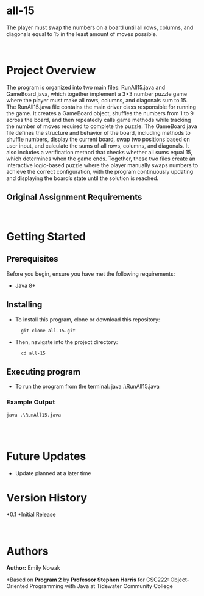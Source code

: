 # all-15
The player must swap the numbers on a board until all rows, columns, and diagonals equal to 15 in the least amount of moves possible.

<br />

# Project Overview
The program is organized into two main files: RunAll15.java and GameBoard.java, which together implement a 3×3 number puzzle game where the player must make all rows, columns, and diagonals sum to 15. The RunAll15.java file contains the main driver class responsible for running the game. It creates a GameBoard object, shuffles the numbers from 1 to 9 across the board, and then repeatedly calls game methods while tracking the number of moves required to complete the puzzle. The GameBoard.java file defines the structure and behavior of the board, including methods to shuffle numbers, display the current board, swap two positions based on user input, and calculate the sums of all rows, columns, and diagonals. It also includes a verification method that checks whether all sums equal 15, which determines when the game ends. Together, these two files create an interactive logic-based puzzle where the player manually swaps numbers to achieve the correct configuration, with the program continuously updating and displaying the board’s state until the solution is reached.

## Original Assignment Requirements

<br />

# Getting Started
## Prerequisites

Before you begin, ensure you have met the following requirements:
* Java 8+

## Installing

* To install this program, clone or download this repository:

        git clone all-15.git

* Then, navigate into the project directory:

        cd all-15

## Executing program
* To run the program from the terminal:
        java .\RunAll15.java

### Example Output
```java .\RunAll15.java```
```

```

<br />

# Future Updates

* Update planned at a later time

# Version History
*0.1
    *Initial Release

<br />

# Authors

**Author:** Emily Nowak

*Based on **Program 2** by **Professor Stephen Harris** for CSC222: Object-Oriented Programming with Java at Tidewater Community College

<br />
